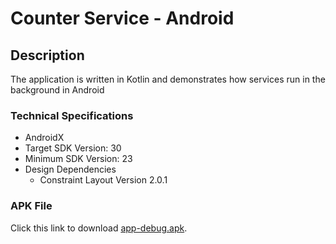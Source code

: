 # Counter Service - Android

## Description
The application is written in Kotlin and demonstrates how services run in the background in Android

### Technical Specifications
- AndroidX
- Target SDK Version: 30
- Minimum SDK Version: 23
- Design Dependencies
    - Constraint Layout Version 2.0.1

### APK File
Click this link to download [app-debug.apk](https://github.com/ShahzaibWaseem/CounterService-Android/blob/master/app/build/outputs/apk/debug/app-debug.apk).
